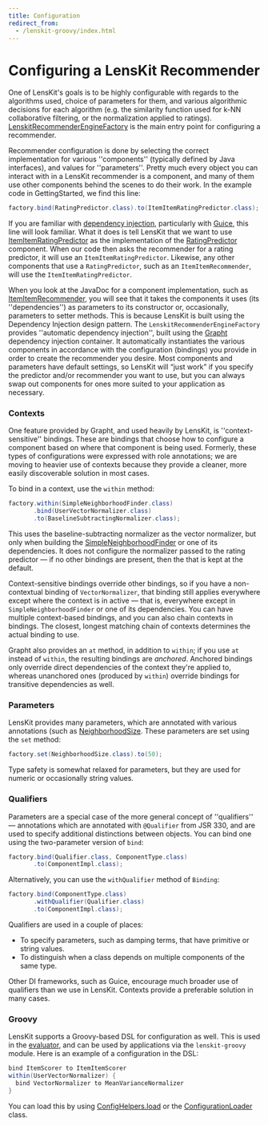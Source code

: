 ```yaml
---
title: Configuration
redirect_from:
  - /lenskit-groovy/index.html
---
```


# Configuring a LensKit Recommender

[LenskitRecommenderEngineFactory]: http://lenskit.grouplens.org/apidocs/org/grouplens/lenskit/core/LenskitRecommenderEngineFactory.html

One of LensKit's goals is to be highly configurable with regards to
the algorithms used, choice of parameters for them, and various
algorithmic decisions for each algorithm (e.g. the similarity function
used for k-NN collaborative filtering, or the normalization applied to
ratings). [LenskitRecommenderEngineFactory][] is the main entry point
for configuring a recommender.

Recommender configuration is done by selecting the correct
implementation for various ''components'' (typically defined by Java
interfaces), and values for ''parameters''.  Pretty much every object
you can interact with in a LensKit recommender is a component, and
many of them use other components behind the scenes to do their
work. In the example code in GettingStarted, we find this line:

~~~java
factory.bind(RatingPredictor.class).to(ItemItemRatingPredictor.class);
~~~

[ItemItemRatingPredictor]: http://lenskit.grouplens.org/apidocs/org/grouplens/knn/item/ItemItemRatingPredictor.html
[RatingPredictor]: http://lenskit.grouplens.org/apidocs/org/grouplens/lenskit/RatingPredictor.html
[Guice]: https://code.google.com/p/google-guice/
[WP:DI]: http://en.wikipedia.org/wiki/Dependency_injection

If you are familiar with [dependency injection][WP:DI], particularly
with [Guice][], this line will look familiar.  What it does is tell
LensKit that we want to use [ItemItemRatingPredictor][] as the
implementation of the [RatingPredictor][] component. When our code
then asks the recommender for a rating predictor, it will use an
`ItemItemRatingPredictor`. Likewise, any other components that use a
`RatingPredictor`, such as an `ItemItemRecommender`, will use the
`ItemItemRatingPredictor`.

[ItemItemRecommender]: http://lenskit.grouplens.org/apidocs/org/grouplens/lenskit/knn/item/ItemItemRecommender.html
[Grapht]: http://github.com/grouplens/grapht

When you look at the JavaDoc for a component implementation, such as
[ItemItemRecommender][], you will see that it takes the components it
uses (its ''dependencies'') as parameters to its constructor or,
occasionally, parameters to setter methods. This is because LensKit is
built using the Dependency Injection design pattern. The
`LenskitRecommenderEngineFactory` provides ''automatic dependency
injection'', built using the [Grapht][] dependency injection
container. It automatically instantiates the various components in
accordance with the configuration (bindings) you provide in order to
create the recommender you desire.  Most components and parameters
have default settings, so LensKit will “just work” if you specify the
predictor and/or recommender you want to use, but you can always swap
out components for ones more suited to your application as necessary.

### Contexts

One feature provided by Grapht, and used heavily by LensKit, is
''context-sensitive'' bindings. These are bindings that choose how to
configure a component based on where that component is being
used. Formerly, these types of configurations were expressed with role
annotations; we are moving to heavier use of contexts because they
provide a cleaner, more easily discoverable solution in most cases.

To bind in a context, use the `within` method:

~~~java
factory.within(SimpleNeighborhoodFinder.class)
       .bind(UserVectorNormalizer.class)
       .to(BaselineSubtractingNormalizer.class);
~~~

[SimpleNeighborhoodFinder]: http://lenskit.grouplens.org/apidocs/org/grouplens/lenskit/knn/user/SimpleNeighborhoodFinder.html

This uses the baseline-subtracting normalizer as the vector
normalizer, but only when building the [SimpleNeighborhoodFinder][] or
one of its dependencies. It does not configure the normalizer passed
to the rating predictor — if no other bindings are present, then the
that is kept at the default.

Context-sensitive bindings override other bindings, so if you have a
non-contextual binding of `VectorNormalizer`, that binding still
applies everywhere except where the context is in active — that is,
everywhere except in `SimpleNeighborhoodFinder` or one of its
dependencies. You can have multiple context-based bindings, and you
can also chain contexts in bindings. The closest, longest matching
chain of contexts determines the actual binding to use.

Grapht also provides an `at` method, in addition to `within`; if you use `at` instead of `within`, the resulting bindings are *anchored*.  Anchored bindings only override direct dependencies of the context they're applied to, whereas unanchored ones (produced by `within`) override bindings for transitive dependencies as well.

### Parameters

[NeighborhoodSize]: http://lenskit.grouplens.org/apidocs/org/grouplens/lenskit/knn/params/NeighborhoodSize.html

LensKit provides many parameters, which are annotated with various
annotations (such as [NeighborhoodSize][].  These parameters are set
using the `set` method:

~~~java
factory.set(NeighborhoodSize.class).to(50);
~~~

Type safety is somewhat relaxed for parameters, but they are used for
numeric or occasionally string values.

### Qualifiers 

Parameters are a special case of the more general concept of
''qualifiers'' — annotations which are annotated with `@Qualifier`
from JSR 330, and are used to specify additional distinctions between
objects. You can bind one using the two-parameter version of `bind`:

~~~java
factory.bind(Qualifier.class, ComponentType.class)
       .to(ComponentImpl.class);
~~~

Alternatively, you can use the `withQualifier` method of `Binding`:

~~~java
factory.bind(ComponentType.class)
       .withQualifier(Qualifier.class)
       .to(ComponentImpl.class);
~~~

Qualifiers are used in a couple of places:

- To specify parameters, such as damping terms, that have primitive or
  string values.
- To distinguish when a class depends on multiple components of the
  same type.

Other DI frameworks, such as Guice, encourage much broader use of qualifiers than we use in LensKit. Contexts provide a preferable solution in many cases.

### Groovy

LensKit supports a Groovy-based DSL for configuration as well.  This is used in the [evaluator](../evaluator/), and can be used by applications via the `lenskit-groovy` module.  Here is an example of a configuration in the DSL:

~~~groovy
bind ItemScorer to ItemItemScorer
within(UserVectorNormalizer) {
  bind VectorNormalizer to MeanVarianceNormalizer
}
~~~

[load]: http://lenskit.org/apidocs/org/grouplens/lenskit/config/ConfigHelpers.html#load%28java.io.File%29
[ConfigurationLoader]: http://lenskit.org/apidocs/org/grouplens/lenskit/config/ConfigurationLoader.html

You can load this by using [ConfigHelpers.load][load] or the [ConfigurationLoader][] class.
